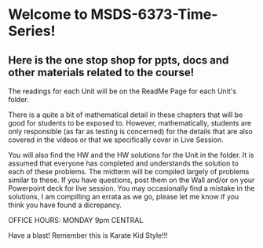 # Welcome to MSDS-6373-Time-Series!  

## Here is the one stop shop for ppts, docs and other materials related to the course!

The readings for each Unit will be on the ReadMe Page for each Unit's folder.   

There is a quite a bit of mathematical detail in these chapters that will be good for students to be exposed to.  However, mathematically, students are only responsible (as far as testing is concerned) for the details that are also covered in the videos or that we specifically cover in Live Session.

You will also find the HW and the HW solutions for the Unit in the folder.  It is assumed that everyone has completed and understands the solution to each of these problems.  The midterm will be compiled largely of problems similar to these.  If you have questions, post them on the Wall and/or on your Powerpoint deck for live session.  You may occasionally find a mistake in the solutions, I am compilling an errata as we go, please let me know if you think you have found a dicrepancy.  

OFFICE HOURS: MONDAY 9pm CENTRAL  

Have a blast! Remember this is Karate Kid Style!!!


